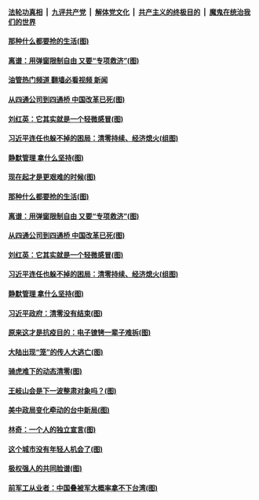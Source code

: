 ####  [法轮功真相](../../../../basic/blob/master/README.md?t=11131702) &nbsp;|&nbsp; [九评共产党](../../../../9ping.md/blob/master/README.md?t=11131702) &nbsp;|&nbsp; [解体党文化](../../../../jtdwh.md/blob/master/README.md?t=11131702)  &nbsp;|&nbsp; [共产主义的终极目的](../../../../gczydzjmd.md/blob/master/README.md?t=11131702) &nbsp;|&nbsp; [魔鬼在统治我们的世界](../../../../mgztzwmdsj.md/blob/master/README.md?t=11131702) 

#### [那种什么都要抢的生活(图)](../pages/p4/1021557.md?t=11131702) 

#### [离谱：用弹窗限制自由 又要“专项救济”(图)](../pages/p4/1021561.md?t=11131702) 

#### [油管热门频道 翻墙必看视频 新闻](http://129.146.143.75:81/youtube.html?11131702)

#### [从四通公司到四通桥 中国改革已死(图)](../pages/p4/1021560.md?t=11131702) 

#### [刘红英：它其实就是一个轻微感冒(图)](../pages/p4/1021501.md?t=11131702) 

#### [习近平连任也躲不掉的困局：清零持续、经济熄火(组图)](../pages/p4/1021502.md?t=11131702) 

#### [静默管理 拿什么坚持(图)](../pages/p4/1021500.md?t=11131702) 

#### [现在起才是更艰难的时候(图)](../pages/p4/1021564.md?t=11131702) 

#### [那种什么都要抢的生活(图)](../pages/p4/1021557.md?t=11131702) 

#### [离谱：用弹窗限制自由 又要“专项救济”(图)](../pages/p4/1021561.md?t=11131702) 

#### [从四通公司到四通桥 中国改革已死(图)](../pages/p4/1021560.md?t=11131702) 

#### [刘红英：它其实就是一个轻微感冒(图)](../pages/p4/1021501.md?t=11131702) 

#### [习近平连任也躲不掉的困局：清零持续、经济熄火(组图)](../pages/p4/1021502.md?t=11131702) 

#### [静默管理 拿什么坚持(图)](../pages/p4/1021500.md?t=11131702) 

#### [习近平政府：清零没有结束(图)](../pages/p4/1021499.md?t=11131702) 



#### [原来这才是抗疫目的：电子镣铐一辈子难拆(图)](../pages/p4/1021410.md?t=11131702) 

#### [大陆出现“笼”的传人大逃亡(图)](../pages/p4/1021418.md?t=11131702) 

#### [骑虎难下的动态清零(图)](../pages/p4/1021416.md?t=11131702) 

#### [王岐山会是下一波整肃对象吗？(图)](../pages/p4/1021408.md?t=11131702) 

#### [美中政局变化牵动的台中新局(图)](../pages/p4/1021411.md?t=11131702) 


#### [林奇：一个人的独立宣言(图)](../pages/p4/1021334.md?t=11131702) 

#### [这个城市没有年轻人机会了(图)](../pages/p4/1021332.md?t=11131702) 

#### [极权强人的共同脸谱(图)](../pages/p4/1021331.md?t=11131702) 

#### [前军工从业者：中国叠被军大概率拿不下台湾(图)](../pages/p4/1021327.md?t=11131702) 

<img src='http://gfw-breaker.win/goodnews/indexes/p4.md' width='0px' height='0px'/>
